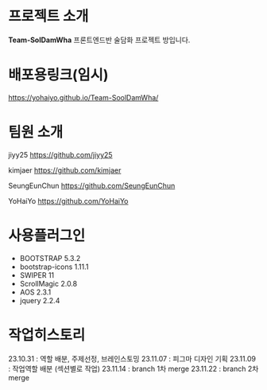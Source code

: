 # 프로젝트 소개
**Team-SolDamWha**
프론트엔드반 술담화 프로젝트 방입니다.

# 배포용링크(임시)
https://yohaiyo.github.io/Team-SoolDamWha/

# 팀원 소개

jiyy25
https://github.com/jiyy25

kimjaer
https://github.com/kimjaer

SeungEunChun
https://github.com/SeungEunChun

YoHaiYo
https://github.com/YoHaiYo

# 사용플러그인
- BOOTSTRAP 5.3.2
- bootstrap-icons 1.11.1
- SWIPER 11
- ScrollMagic 2.0.8
- AOS 2.3.1
- jquery 2.2.4


# 작업히스토리
23.10.31 : 역할 배분, 주제선정, 브레인스토밍
23.11.07 : 피그마 디자인 기획
23.11.09 : 작업역할 배분 (섹션별로 작업)
23.11.14 : branch 1차 merge
23.11.22 : branch 2차 merge
